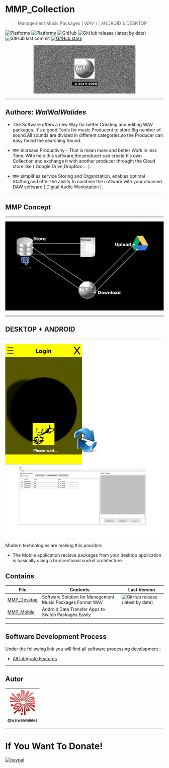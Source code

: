 # MMP_Collection
> Management Music Packages ( WAV )  | ANDROID & DESKTOP

![Platforms](https://img.shields.io/badge/Supported%20platforms-Win32%20and%20Win64-red.svg)
![Platforms](https://img.shields.io/badge/Supported%20platforms-ANDROID-BLUE.svg)
![GitHub](https://img.shields.io/github/license/walwalwalides/MMP_Collection)
![GitHub release (latest by date)](https://img.shields.io/github/v/release/walwalwalides/MMP_Collection)
![GitHub last commit](https://img.shields.io/github/last-commit/walwalwalides/MMP_Collection)
[![GitHub stars](https://img.shields.io/github/stars/walwalwalides/MMP_Collection)](https://github.com/walwalwalides/MMP_Collection/stargazers)

<p align="center">
  <img src=MMP_Splash.png />
</p> 

------
**Authors:**  *WalWalWalides*
------

- The Software offers a new Way for better Creating and editing WAV packages.
It's a good Tools for music Producent to store Big number of sound.All sounds are divided in different categories,so the Producer can easy found the searching Sound. 

- `MMP` increase Productivity - That is mean more and better Work in less Time.
With help this software,the producer can create his own Collection and exchange it with another producer throught the Cloud store like ( Google Drive,DropBox ... ).

- `MMP` simplifies service Storing and Organization, enables optimal Staffing,and offer the ability to combine the software with your choosed DAW software ( Digital Audio Workstation ).

------

## MMP Concept                                             

------

<p align="center">
  <img src=MMP_Concept.png />
</p> 

------

   ## DESKTOP + ANDROID

------


   ![](MMP_Collection.png)

Modern technologies are making this possible:
- The Mobile application recieve packages from your desktop application is basically  using a bi-directional socket architecture.



## Contains

| File | Contents | Last Version |
| --- | --- | --- |
|[MMP_Desktop](https://github.com/walwalwalides/MMP_Collection/blob/master/MMP_Desktop)| Software Solution for Management Music Packages Format WAV |![GitHub release (latest by date)](https://img.shields.io/github/v/release/walwalwalides/MMP_Collection)|
|[MMP_Mobile](https://github.com/walwalwalides/MMP_Collection/tree/master/MMP_Mobile)| Android Data Transfer Apps to Switch Packages Easily||


------

## Software Development Process
Under the following link you will find all software processing development :
- [All Integrate Features](https://github.com/walwalwalides/MMP_Collection/blob/master/New_Feautres_Version.md) 
------

## Autor
| [<img src="https://raw.githubusercontent.com/walwalwalides/MMP_Collection/master/Profil_Github.jpg" width="80"><br><sub>@walwalwalides</sub>](https://github.com/walwalwalides) |
| :---: |
------
# If You Want To Donate!

[![paypal](https://www.paypalobjects.com/en_US/i/btn/btn_donateCC_LG.gif)](https://www.paypal.com/cgi-bin/webscr?cmd=_s-xclick&hosted_button_id=Y79F36A9BGLHS&source=url)

